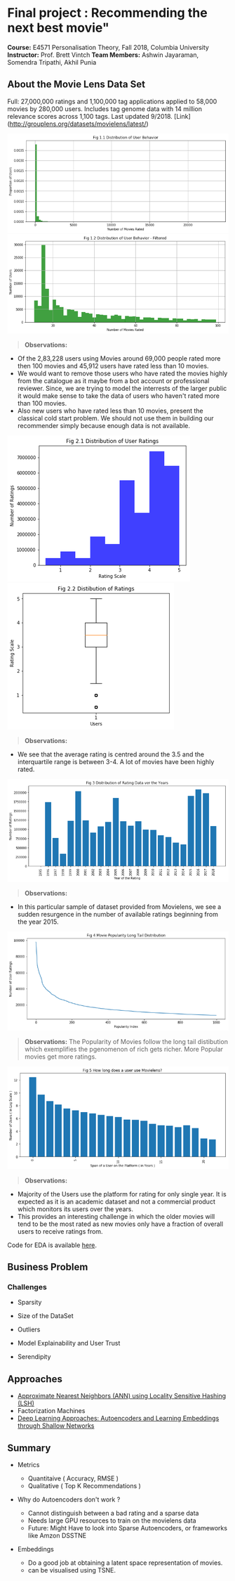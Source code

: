 # Final project : Recommending the next best movie" 
**Course:** E4571 Personalisation Theory, Fall 2018, Columbia University
**Instructor:** Prof. Brett Vintch
**Team Members:** Ashwin Jayaraman, Somendra Tripathi, Akhil Punia

## About the Movie Lens Data Set

Full: 27,000,000 ratings and 1,100,000 tag applications applied to 58,000 movies by 280,000 users. Includes tag genome data with 14 million relevance scores across 1,100 tags. Last updated 9/2018. [Link] (http://grouplens.org/datasets/movielens/latest/)

![fig1](fig/fig11.png)
![fig2](fig/fig12.png)

> **Observations:**
- Of the 2,83,228 users using Movies around 69,000 people rated more then 100 movies and 45,912 users have rated less than 10 movies.
- We would want to remove those users who have rated the movies highly from the catalogue as it maybe from a bot account or professional reviewer. Since, we are trying to model the interrests of the larger public it would make sense to take the data of users who haven't rated more than 100 movies.
- Also new users who have rated less than 10 movies, present the classical cold start problem. We should not use them in building our recommender simply because enough data is not available.

![fig3](fig/fig21.png)
![fig4](fig/fig22.png)

> **Observations:**
- We see that the average rating is centred around the 3.5 and the interquartile range is between 3-4. A lot of movies have been highly rated.

![fig5](fig/fig3.png)

> **Observations:**
- In this particular sample of dataset provided from Movielens, we see a sudden resurgence in the number of available ratings beginning from the year 2015.

![fig6](fig/fig4.png)

> **Observations:**
The Popularity of Movies follow the long tail distibution which exemplifies the pgenomenon of rich gets richer. More Popular movies get more ratings.

![fig7](fig/fig5.png)
> **Observations:**
- Majority of the Users use the platform for rating for only single year. It is expected as it is an academic dataset and not a commercial product which monitors its users over the years.
- This provides an interesting challenge in which the older movies will tend to be the most rated as new movies only have a fraction of overall users to receive ratings from.

Code for EDA is available [here](eda.ipynb).

## Business Problem

### Challenges
- Sparsity

- Size of the DataSet

- Outliers

- Model Explainability and User Trust

- Serendipity

## Approaches
- [Approximate Nearest Neighbors (ANN) using Locality Sensitive Hashing (LSH)](ANN.md)
- Factorization Machines
- [Deep Learning Approaches: Autoencoders and Learning Embeddings through Shallow Networks](DeepLearning.md)

## Summary
- Metrics
  - Quantitaive ( Accuracy, RMSE )
  - Qualitative ( Top K Recommendations )

- Why do Autoencoders don't work ?
  - Cannot distinguish between a bad rating and a sparse data
  - Needs large GPU resources to train on the movielens data
  - Future: Might Have to look into Sparse Autoencoders, or frameworks like Amzon DSSTNE
- Embeddings
  - Do a good job at obtaining a latent space representation of movies.
  - can be visualised using TSNE.
